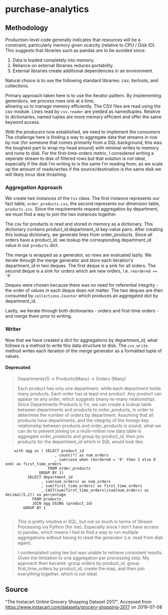 # purchase-analytics

## Methodology

Production-level code generally indicates that resources will be a constraint, particularly memory given scarcity (relative to CPU 
/ Disk IO).  This suggests that libraries such as pandas are to be avoided since: 
1. Data is loaded completely into memory. 
2. Reliance on external libraries reduces portability.
3. External libraries create additional dependencies in an environment.

Natural choice is to use the following standard libraries: csv, itertools, and collections.

Primary approach taken here is to use the Iterator pattern.  By implementing generators, we process rows one at a time, \
allowing us to manage memory efficiently.  The CSV files are read using the csv module.  Lines read by `csv.reader` are
yielded as namedtuples.  Relative to dictionaries, named tuples are more memory efficient and offer the same keyword
access.

With the *producers* now established, we need to implement the *consumers*
The challenge here is finding a way to aggregate data that streams in row by row (for someone that comes primarily from a 
SQL background, this was the toughest part to wrap my head around) with minimal writes to memory and none to disk.
For the first-time-orders metric, I considered writing a seperate stream to disk of filtered rows but that solution is not ideal, 
especially if the disk I'm writing to is the same I'm reading from; as we scale up the amount of reads/writes if the 
source/destination is the same disk we will likely incur disk thrashing.

### Aggregation Approach
We create two instances of the `Csv` class.  The first instance represents our fact table, `order_products.csv`, the second 
represents our dimension table, `products.csv`.  Since the requirements request aggregation by department, we must find a way
to join the two instances together.  

The csv for products is read and stored in memory as a dictionary.  This dictionary contains
product_id:department_id key-value pairs.  After creating this lookup dictionary, we generate lines from order_products.
Since all orders have a product_id, we lookup the corresponding department_id value in our `products` dict.  

The merge is wrapped as a generator, so rows are evaluated lazily.  We iterate through the merge generator and store each
iteration's department_id in two deques.  The first deque is a sink for all orders.  The second deque is a sink for orders
which are new orders, i.e. `reordered == '0'`

Deques were chosen because there was no need for referential integrity - the order of values in each deque does not matter.
The two deques are then consumed by `collections.Counter` which produces an aggregated dict by department_id.

Lastly, we iterate through both dictionaries - orders and first-time orders - and merge them prior to writing.

### Writer
Now that we have created a dict for aggregations by department_id, what follows is a method to write this data structure 
to disk. The `csv_write` method writes each iteration of the merge generator as a formatted tuple of values. 

#### Deprecated

>  Departments(1) -> Products(Many) -> Orders (Many)

>  Each product has only one department, while each department holds many products. 
Each order has at least one product.  Any product can appear on any order, which suggests (many-to-many relationship).
Since Departments-Products is 1:n, we can create a lookup table between departments and products to order_products, in order to determine the number of orders by department.  Assuming that all products have departments, and the integrity of the foreign key relationship between products and order_products is sound, what we can do to prevent joining on a multi-million row data table is aggregate order_products and group by product_id, then join products for the department_id which in SQL would look like:
```
    with agg as ( SELECT product_id
                      , count(*) as num_orders
                      , sum(case when reordered = '0' then 1 else 0 end) as first_time_orders 
                   FROM order_products
               GROUP BY 1)
          SELECT department_id
                , sum(num_orders) as num_orders
                , sum(first_time_orders) as first_time_orders
                , CAST(sum(first_time_orders)/sum(num_orders) as decimal(5,2)) as percentage
            FROM products
            JOIN agg USING (product_id)
        GROUP BY 1
        
 ```

> This is pretty intuitive in SQL, but not so much in terms of Stream Processing via Python (for me).  Especially since I don't have access to pandas, which means I had to find a way to run multiple aggregations without having to reset the generator (i.e. read from disk again).

> I contemplated using tee but was unable to retrieve consistent results.  Given the limitation to one aggregation per processing step.  My approach then became: group orders by product_id, group first_time_orders by product_id, create the map, and then join everything together, which is not ideal.

## Source
“The Instacart Online Grocery Shopping Dataset 2017”, Accessed from https://www.instacart.com/datasets/grocery-shopping-2017 on 2019-07-08

